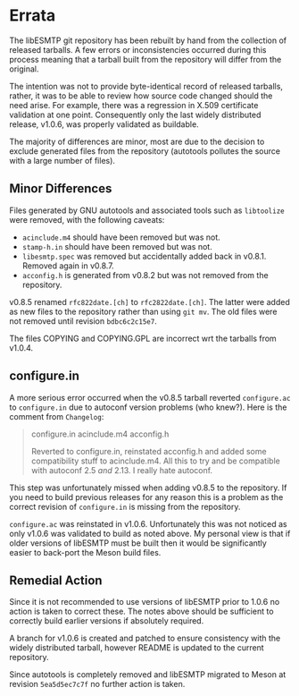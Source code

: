 # Errata

The libESMTP git repository has been rebuilt by hand from the collection of
released tarballs. A few errors or inconsistencies occurred during this
process meaning that a tarball built from the repository will differ from the
original.

The intention was not to provide byte-identical record of released tarballs,
rather, it was to be able to review how source code changed should the need
arise. For example, there was a regression in X.509 certificate validation at
one point.  Consequently only the last widely distributed release, v1.0.6, was
properly validated as buildable.

The majority of differences are minor, most are due to the decision to exclude
generated files from the repository (autotools pollutes the source with a large
number of files).

## Minor Differences

Files generated by GNU autotools and associated tools such as `libtoolize`
were removed, with the following caveats:

* `acinclude.m4` should have been removed but was not.
* `stamp-h.in` should have been removed but was not.
* `libesmtp.spec` was removed but accidentally added back in v0.8.1. Removed
  again in v0.8.7.
* `acconfig.h` is generated from v0.8.2 but was not removed from the repository.

v0.8.5 renamed `rfc822date.[ch]` to `rfc2822date.[ch]`.  The latter were added
as new files to the repository rather than using `git mv`. The old files were
not removed until revision `bdbc6c2c15e7`.

The files COPYING and COPYING.GPL are incorrect wrt the tarballs from v1.0.4.

## configure.in

A more serious error occurred when the v0.8.5 tarball reverted `configure.ac`
to `configure.in` due to autoconf version problems (who knew?).
Here is the comment from `Changelog`:

>    configure.in acinclude.m4 acconfig.h
>
>    Reverted to configure.in, reinstated acconfig.h and added
>    some compatibility stuff to acinclude.m4.  All this to try
>    and be compatible with autoconf 2.5 *and* 2.13.  I really
>    hate autoconf.

This step was unfortunately missed when adding v0.8.5 to the repository.
If you need to build previous releases for any reason this is a problem
as the correct revision of `configure.in` is missing from the repository.

`configure.ac` was reinstated in v1.0.6. Unfortunately this was not noticed as
only v1.0.6 was validated to build as noted above. My personal view is that
if older versions of libESMTP must be built then it would be significantly
easier to back-port the Meson build files.

## Remedial Action

Since it is not recommended to use versions of libESMTP prior to 1.0.6 no
action is taken to correct these.  The notes above should be sufficient to
correctly build earlier versions if absolutely required.

A branch for v1.0.6 is created and patched to ensure consistency with the
widely distributed tarball, however README is updated to the current
repository.

Since autotools is completely removed and libESMTP migrated to Meson at
revision `5ea5d5ec7c7f` no further action is taken.
